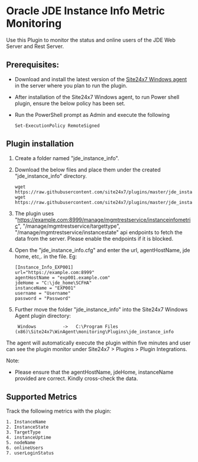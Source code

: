 # Oracle JDE Instance Info Metric Monitoring

Use this Plugin to monitor the status and online users of the JDE Web Server and Rest Server.

## Prerequisites: 

- Download and install the latest version of the [Site24x7 Windows agent](https://www.site24x7.com/app/client#/admin/inventory/add-monitor) in the server where you plan to run the plugin.

- After installation of the Site24x7 Windows agent, to run Power shell plugin, ensure the below policy has been set.
- Run the PowerShell prompt as Admin and execute the following 

  ```
  Set-ExecutionPolicy RemoteSigned
  ```

## **Plugin installation**

1. Create a folder named "jde_instance_info".
2. Download the below files and place them under the created "jde_instance_info" directory.
	```
	wget https://raw.githubusercontent.com/site24x7/plugins/master/jde_instance_info/jde_instance_info.ps1
	wget https://raw.githubusercontent.com/site24x7/plugins/master/jde_instance_info/jde_instance_info.cfg
	```
3. The plugin uses "https://example.com:8999/manage/mgmtrestservice/instanceinfometric", "/manage/mgmtrestservice/targettype", "/manage/mgmtrestservice/instancestate" api endpoints to fetch the data from the server. Please enable the endpoints if it is blocked.

4. Open the "jde_instance_info.cfg" and enter the url, agentHostName, jde home, etc,. in  the file. Eg:

	```
	[Instance_Info_EXP001]
	url="https://example.com:8999"
	agentHostName = "exp001.example.com"
	jdeHome = "C:\jde_home\SCFHA"
	instanceName = "EXP001"
	username = "Username"
	password = "Password"
	```

5. Further move the folder "jde_instance_info" into the Site24x7 Windows Agent plugin directory:

        Windows          ->   C:\Program Files (x86)\Site24x7\WinAgent\monitoring\Plugins\jde_instance_info

The agent will automatically execute the plugin within five minutes and user can see the plugin monitor under Site24x7 > Plugins > Plugin Integrations. 

Note: 
- Please ensure that the agentHostName, jdeHome, instanceName provided are correct. Kindly cross-check the data.

## Supported Metrics

Track the following metrics with the plugin:

	1. InstanceName
	2. InstanceState
	3. TargetType
	4. instanceUptime
	5. nodeName
	6. onlineUsers
	7. userLoginStatus

